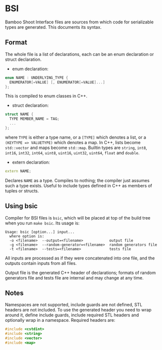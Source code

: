 # BSI

Bamboo Shoot Interface files are sources from which code for serializable
types are generated.  This documents its syntax.

## Format

The whole file is a list of declarations, each can be an enum declaration
or struct declaration.

- enum declaration:
```cpp
enum NAME : UNDERLYING_TYPE {
  ENUMERATOR[=VALUE] [, ENUMERATOR[=VALUE]...]
};
```
This is compiled to enum classes in C++.

- struct declaration:
```cpp
struct NAME {
  TYPE MEMBER_NAME = TAG;
  ...
};
```
where `TYPE` is either a type name, or a `[TYPE]` which denotes a list, or
a `(KEYTYPE => VALUETYPE)` which denotes a map.  In C++, lists become
`std::vector` and maps become `std::map`.  Builtin types are `string`,
`int8`, `int16`, `int32`, `int64`, `uint8`, `uint16`, `uint32`, `uint64`,
`float` and `double`.

- extern declaration:
```cpp
extern NAME;
```
Declares `NAME` as a type.  Compiles to nothing; the compiler just assumes
such a type exists.  Useful to include types defined in C++ as members of
tuples or structs.

## Using bsic

Compiler for BSI files is `bsic`, which will be placed at top of the build
tree when you run `make bsic`.  Its usage is:

```
Usage: bsic [option...] input...
  where option is:
  -o <filename>  --output=<filename>            output file
  -g <filename>  --random-generator=<filename>  random generators file
  -t <filename>  --tests=<filename>             tests file
```

All inputs are processed as if they were concatenated into one file, and
the outputs contain inputs from all files.

Output file is the generated C++ header of declarations; formats of random
generators file and tests file are internal and may change at any time.

## Notes

Namespaces are not supported, include guards are not defined, STL headers
are not included.  To use the generated header you need to wrap around it,
define include guards, include required STL headers and optionally wrap in
a namespace.  Required headers are:

```cpp
#include <cstdint>
#include <string>
#include <vector>
#include <map>
```
